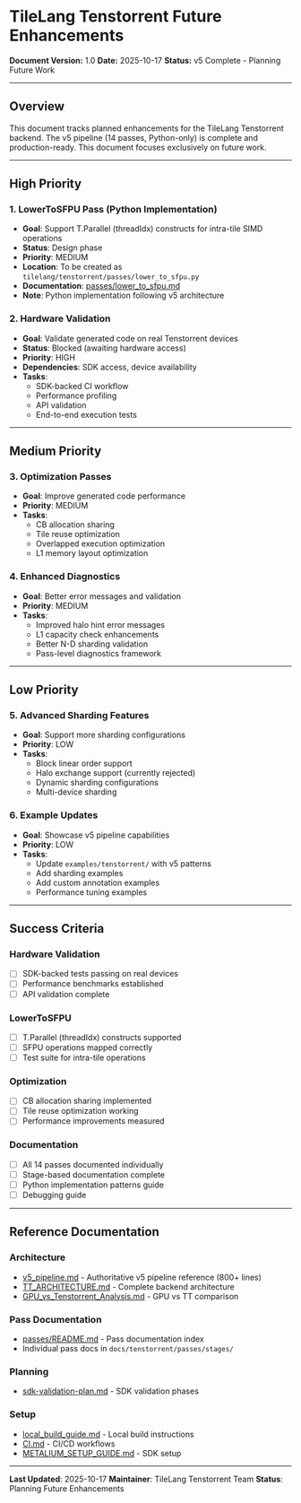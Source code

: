# TileLang Tenstorrent Future Enhancements

**Document Version:** 1.0
**Date:** 2025-10-17
**Status:** v5 Complete - Planning Future Work

---

## Overview

This document tracks planned enhancements for the TileLang Tenstorrent backend. The v5 pipeline (14 passes, Python-only) is complete and production-ready. This document focuses exclusively on future work.

---

## High Priority

### 1. LowerToSFPU Pass (Python Implementation)

- **Goal**: Support T.Parallel (threadIdx) constructs for intra-tile SIMD operations
- **Status**: Design phase
- **Priority**: MEDIUM
- **Location**: To be created as `tilelang/tenstorrent/passes/lower_to_sfpu.py`
- **Documentation**: [passes/lower_to_sfpu.md](../passes/lower_to_sfpu.md)
- **Note**: Python implementation following v5 architecture

### 2. Hardware Validation

- **Goal**: Validate generated code on real Tenstorrent devices
- **Status**: Blocked (awaiting hardware access)
- **Priority**: HIGH
- **Dependencies**: SDK access, device availability
- **Tasks**:
  - SDK-backed CI workflow
  - Performance profiling
  - API validation
  - End-to-end execution tests

---

## Medium Priority

### 3. Optimization Passes

- **Goal**: Improve generated code performance
- **Priority**: MEDIUM
- **Tasks**:
  - CB allocation sharing
  - Tile reuse optimization
  - Overlapped execution optimization
  - L1 memory layout optimization

### 4. Enhanced Diagnostics

- **Goal**: Better error messages and validation
- **Priority**: MEDIUM
- **Tasks**:
  - Improved halo hint error messages
  - L1 capacity check enhancements
  - Better N-D sharding validation
  - Pass-level diagnostics framework

---

## Low Priority

### 5. Advanced Sharding Features

- **Goal**: Support more sharding configurations
- **Priority**: LOW
- **Tasks**:
  - Block linear order support
  - Halo exchange support (currently rejected)
  - Dynamic sharding configurations
  - Multi-device sharding

### 6. Example Updates

- **Goal**: Showcase v5 pipeline capabilities
- **Priority**: LOW
- **Tasks**:
  - Update `examples/tenstorrent/` with v5 patterns
  - Add sharding examples
  - Add custom annotation examples
  - Performance tuning examples

---

## Success Criteria

### Hardware Validation

- [ ] SDK-backed tests passing on real devices
- [ ] Performance benchmarks established
- [ ] API validation complete

### LowerToSFPU

- [ ] T.Parallel (threadIdx) constructs supported
- [ ] SFPU operations mapped correctly
- [ ] Test suite for intra-tile operations

### Optimization

- [ ] CB allocation sharing implemented
- [ ] Tile reuse optimization working
- [ ] Performance improvements measured

### Documentation

- [ ] All 14 passes documented individually
- [ ] Stage-based documentation complete
- [ ] Python implementation patterns guide
- [ ] Debugging guide

---

## Reference Documentation

### Architecture
- [v5_pipeline.md](../architecture/v5_pipeline.md) - Authoritative v5 pipeline reference (800+ lines)
- [TT_ARCHITECTURE.md](../architecture/TT_ARCHITECTURE.md) - Complete backend architecture
- [GPU_vs_Tenstorrent_Analysis.md](../architecture/GPU_vs_Tenstorrent_Analysis.md) - GPU vs TT comparison

### Pass Documentation
- [passes/README.md](../passes/README.md) - Pass documentation index
- Individual pass docs in `docs/tenstorrent/passes/stages/`

### Planning
- [sdk-validation-plan.md](./sdk-validation-plan.md) - SDK validation phases

### Setup
- [local_build_guide.md](../setup/local_build_guide.md) - Local build instructions
- [CI.md](../setup/CI.md) - CI/CD workflows
- [METALIUM_SETUP_GUIDE.md](../setup/METALIUM_SETUP_GUIDE.md) - SDK setup

---

**Last Updated**: 2025-10-17
**Maintainer**: TileLang Tenstorrent Team
**Status**: Planning Future Enhancements
